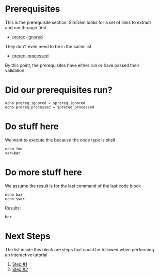 # Prerequisites

This is the prerequisite section.  SimDem looks for a set of links to extract and run through first

* [prereq-ignored](./prereq-ignored.md)

They don't even need to be in the same list

* [prereq-processed](./prereq-processed.md)

By this point, the prerequisites have either run or have passed their validation

# Did our prerequisites run?

```shell
echo prereq_ignored = $prereq_ignored
echo prereq_processed = $prereq_processed
```

# Do stuff here

We want to execute this because the code type is shell

```shell
echo foo
var=bar
```


# Do more stuff here

We assume the result is for the last command of the last code block

```shell
echo baz
echo $var
```

Results:

```result
bar
```

# Next Steps

The list inside this block are steps that could be followed when performing an interactive tutorial

  1. [Step #1](step-1.md)
  1. [Step #2](step-2.md)


